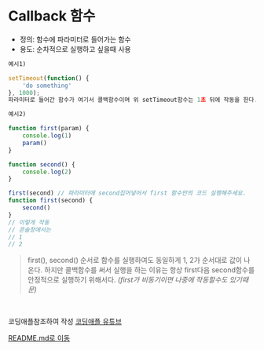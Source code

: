 # **Callback 함수**

* 정의: 함수에 파라미터로 들어가는 함수
* 용도: 순차적으로 실행하고 싶을때 사용

```js
예시1)

setTimeout(function() {
    'do something'
}, 1000);
파라미터로 들어간 함수가 여기서 콜백함수이며 위 setTimeout함수는 1초 뒤에 작동을 한다.
```

```js
예시2)

function first(param) {
    console.log(1)
    param()
}

function second() {
    console.log(2)
}

first(second) // 파라미터에 second집어넣어서 first 함수안의 코드 실행해주세요.
function first(second) {
    second()
} 
// 이렇게 작동
// 콘솔창에서는 
// 1
// 2    
```
> first(), second() 순서로 함수를 실행하여도 동일하게 1, 2가 순서대로 값이 나온다. 하지만 콜백함수를 써서 실행을 하는 이유는 항상 first다음 second함수를 안정적으로 실행하기 위해서다. *(first가 비동기이면 나중에 작동할수도 있기때문)*



<br>

코딩애플참조하여 작성 [코딩애플 유튜브](https://www.youtube.com/watch?v=-iZlNnTGotk&t=68s)




[README.md로 이동](../README.md)
